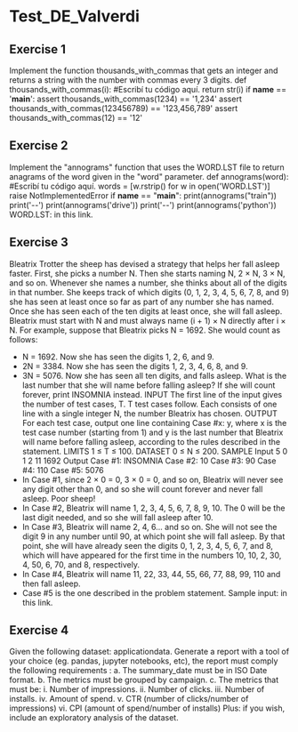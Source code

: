 # Test_DE_Valverdi

## Exercise 1

Implement the function thousands_with_commas that gets an integer and
returns a string with the number with commas every 3 digits.
def thousands_with_commas(i):
#Escribí tu código aquí.
return str(i)
if __name__ == '__main__':
assert thousands_with_commas(1234) == '1,234'
assert thousands_with_commas(123456789) == '123,456,789'
assert thousands_with_commas(12) == '12'

## Exercise 2

Implement the "annograms" function that uses the WORD.LST file to return
anagrams of the word given in the "word" parameter.
def annograms(word):
#Escribí tu código aquí.
words = [w.rstrip() for w in open('WORD.LST')]
raise NotImplementedError
if __name__ == "__main__":
print(annograms("train"))
print('--')
print(annograms('drive'))
print('--')
print(annograms('python'))
WORD.LST: in this link.

## Exercise 3

Bleatrix Trotter the sheep has devised a strategy that helps her fall asleep faster.
First, she picks a number N. Then she starts naming N, 2 × N, 3 × N, and so on.
Whenever she names a number, she thinks about all of the digits in that number.
She keeps track of which digits (0, 1, 2, 3, 4, 5, 6, 7, 8, and 9) she has seen at least
once so far as part of any number she has named. Once she has seen each of
the ten digits at least once, she will fall asleep.
Bleatrix must start with N and must always name (i + 1) × N directly after i × N.
For example, suppose that Bleatrix picks N = 1692. She would count as follows:
- N = 1692. Now she has seen the digits 1, 2, 6, and 9.
- 2N = 3384. Now she has seen the digits 1, 2, 3, 4, 6, 8, and 9.
- 3N = 5076. Now she has seen all ten digits, and falls asleep.
What is the last number that she will name before falling asleep? If she will
count forever, print INSOMNIA instead.
INPUT
The first line of the input gives the number of test cases, T. T test cases follow.
Each consists of one line with a single integer N, the number Bleatrix has chosen.
OUTPUT
For each test case, output one line containing Case #x: y, where x is the test case
number (starting from 1) and y is the last number that Bleatrix will name before
falling asleep, according to the rules described in the statement.
LIMITS
1 ≤ T ≤ 100.
DATASET
0 ≤ N ≤ 200.
SAMPLE
Input
5
0
1
2
11
1692
Output
Case #1: INSOMNIA
Case #2: 10
Case #3: 90
Case #4: 110
Case #5: 5076
- In Case #1, since 2 × 0 = 0, 3 × 0 = 0, and so on, Bleatrix will never see any digit
other than 0, and so she will count forever and never fall asleep. Poor sheep!
- In Case #2, Bleatrix will name 1, 2, 3, 4, 5, 6, 7, 8, 9, 10. The 0 will be the last digit
needed, and so she will fall asleep after 10.
- In Case #3, Bleatrix will name 2, 4, 6... and so on. She will not see the digit 9 in
any number until 90, at which point she will fall asleep. By that point, she will
have already seen the digits 0, 1, 2, 3, 4, 5, 6, 7, and 8, which will have appeared
for the first time in the numbers 10, 10, 2, 30, 4, 50, 6, 70, and 8, respectively.
- In Case #4, Bleatrix will name 11, 22, 33, 44, 55, 66, 77, 88, 99, 110 and then fall
asleep.
- Case #5 is the one described in the problem statement.
Sample input: in this link.

## Exercise 4

Given the following dataset: applicationdata.
Generate a report with a tool of your choice (eg. pandas, jupyter notebooks, etc),
the report must comply the following requirements :
a. The summary_date must be in ISO Date format.
b. The metrics must be grouped by campaign.
c. The metrics that must be:
i. Number of impressions.
ii. Number of clicks.
iii. Number of installs.
iv. Amount of spend.
v. CTR (number of clicks/number of impressions)
vi. CPI (amount of spend/number of installs)
Plus: if you wish, include an exploratory analysis of the dataset.
